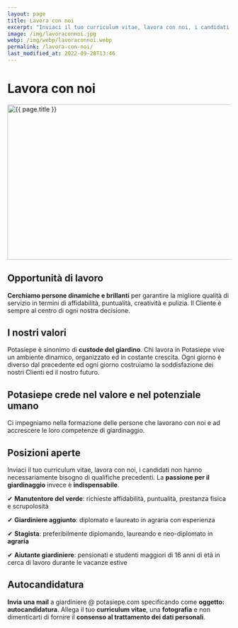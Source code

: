 ```yaml
---
layout: page
title: Lavora con noi
excerpt: "Inviaci il tuo curriculum vitae, lavora con noi, i candidati non hanno necessariamente bisogno di qualifiche precedenti, solamente passione per il giardinaggio."
image: /img/lavoraconnoi.jpg
webp: /img/webp/lavoraconnoi.webp
permalink: /lavora-con-noi/
last_modified_at: 2022-09-28T13:46
---
```

# Lavora con noi

<div class="carousel">
<picture>
  <source srcset="{{ page.webp }}" type="image/webp">
  <source srcset="{{ page.image }}" type="image/jpeg">
  <img src="{{ page.image }}" width="800" height="350" alt="{{ page.title }}" title="{{ page.title }}"/>
</picture>
</div>

## Opportunità di lavoro

**Cerchiamo persone dinamiche e brillanti** per garantire la migliore qualità di servizio in termini di affidabilità, puntualità, creatività e pulizia. Il Cliente è sempre al centro di ogni nostra decisione.

## I nostri valori

Potasiepe è sinonimo di **custode del giardino**. Chi lavora in Potasiepe vive un ambiente dinamico, organizzato ed in costante crescita. Ogni giorno è diverso dal precedente ed ogni giorno costruiamo la soddisfazione dei nostri Clienti ed il nostro futuro.

## Potasiepe crede nel valore e nel potenziale umano

Ci impegniamo nella formazione delle persone che lavorano con noi e ad accrescere le loro competenze di giardinaggio.

## Posizioni aperte

Inviaci il tuo curriculum vitae, lavora con noi, i candidati non hanno necessariamente bisogno di qualifiche precedenti. La **passione per il giardinaggio** invece è **indispensabile**.

&#10004; **Manutentore del verde**: richieste affidabilità, puntualità, prestanza fisica e scrupolosità

&#10004; **Giardiniere aggiunto**: diplomato e laureato in agraria con esperienza

&#10004; **Stagista**: preferibilmente diplomando, laureando e neo-diplomato in **agraria**

&#10004; **Aiutante giardiniere**: pensionati e studenti maggiori di 16 anni di età in cerca di lavoro durante le vacanze estive

## Autocandidatura

**Invia una mail** a giardiniere @ potasiepe.com specificando come **oggetto: autocandidatura**. Allega il tuo **curriculum vitae**, una **fotografia** e non dimenticarti di fornire il **consenso al trattamento dei dati personali**.

<script type="application/ld+json">
   {
     "@context" : "https://schema.org/",
     "@type" : "JobPosting",
     "title" : "Operaio Giardiniere",
     "description" : "<p>Potasiepe, Impresa del verde operante in provincia di Udine e Gorizia, ricerca un Operaio Giardiniere. Si usano motosega e decespugliatore. Necessaria Prestanza fisica e lucidità. Inviare curriculum vitae completo di fotografia.</p>",
     "identifier": {
       "@type": "PropertyValue",
       "name": "Google",
       "value": "1234567"
     },
     "datePosted" : "2022-09-28",
     "validThrough" : "2023-03-31",
     "employmentType" : "CONTRACTOR",
     "hiringOrganization" : {
       "@type" : "Organization",
       "name" : "Potasiepe",
       "sameAs" : "https://www.potasiepe.it",
       "logo" : "https://www.potasiepe.it/img/potasiepe1x1.jpg"
     },
     "jobLocation": {
     "@type": "Place",
       "address": {
       "@type":"PostalAddress","streetAddress":"Viale Stazione, 28","postalCode":"33052","addressLocality":"Cervignano del Friuli","addressRegion":"UD","addressCountry":"IT"
     }
   },
     "baseSalary": {
       "@type": "MonetaryAmount",
       "currency": "EUR",
       "value": {
         "@type": "QuantitativeValue",
         "minValue": 10.00,
         "maxValue": 15.00,
         "unitText": "HOUR"
       }
     },
     "directApply": "https://www.potasiepe.it/lavora-con-noi/"
   }
   </script>
